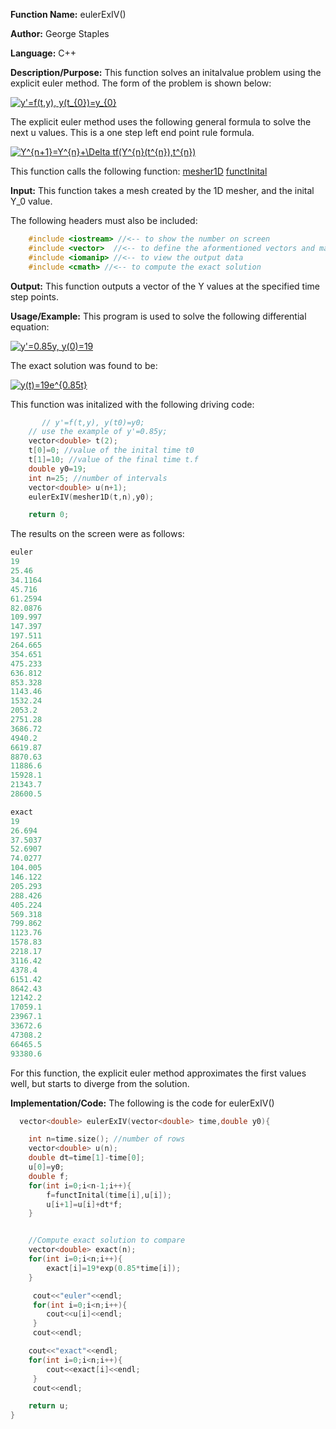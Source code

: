 **Function Name:**          eulerExIV()

**Author:** George Staples

**Language:** C++

**Description/Purpose:** This function solves an initalvalue problem using the explicit euler method. The form of the problem is shown below:

<a href="https://www.codecogs.com/eqnedit.php?latex=y'=f(t,y),&space;y(t_{0})=y_{0}" target="_blank"><img src="https://latex.codecogs.com/gif.latex?y'=f(t,y),&space;y(t_{0})=y_{0}" title="y'=f(t,y), y(t_{0})=y_{0}" /></a>

The explicit euler method uses the following general formula to solve the next u values. This is a one step left end point rule formula.

<a href="https://www.codecogs.com/eqnedit.php?latex=Y^{n&plus;1}=Y^{n}&plus;\Delta&space;tf(Y^{n}(t^{n}),t^{n})" target="_blank"><img src="https://latex.codecogs.com/gif.latex?Y^{n&plus;1}=Y^{n}&plus;\Delta&space;tf(Y^{n}(t^{n}),t^{n})" title="Y^{n+1}=Y^{n}+\Delta tf(Y^{n}(t^{n}),t^{n})" /></a>

This function calls the following function:
[mesher1D](https://georgest347.github.io/MATH-5620/softwareManual/HW4/mesher1D)
[functInital](https://georgest347.github.io/MATH-5620/softwareManual/HW2/functInital)

**Input:** This function takes a mesh created by the 1D mesher, and the inital Y_0 value.
  
The following headers must also be included:
  ```c++
      #include <iostream> //<-- to show the number on screen
      #include <vector>  //<-- to define the aformentioned vectors and matricies
      #include <iomanip> //<-- to view the output data
      #include <cmath> //<-- to compute the exact solution
  ```

**Output:** This function outputs a vector of the Y values at the specified time step points.
	
**Usage/Example:**
This program is used to solve the following differential equation:

<a href="https://www.codecogs.com/eqnedit.php?latex=y'=0.85y,&space;y(0)=19" target="_blank"><img src="https://latex.codecogs.com/gif.latex?y'=0.85y,&space;y(0)=19" title="y'=0.85y, y(0)=19" /></a>

The exact solution was found to be:

<a href="https://www.codecogs.com/eqnedit.php?latex=y(t)=19e^{0.85t}" target="_blank"><img src="https://latex.codecogs.com/gif.latex?y(t)=19e^{0.85t}" title="y(t)=19e^{0.85t}" /></a>

This function was initalized with the following driving code:
```c++
       // y'=f(t,y), y(t0)=y0;
    // use the example of y'=0.85y;
    vector<double> t(2);
    t[0]=0; //value of the inital time t0
    t[1]=10; //value of the final time t.f
    double y0=19;
    int n=25; //number of intervals
    vector<double> u(n+1);
    eulerExIV(mesher1D(t,n),y0);

    return 0;
```

The results on the screen were as follows:

```c++
euler
19
25.46
34.1164
45.716
61.2594
82.0876
109.997
147.397
197.511
264.665
354.651
475.233
636.812
853.328
1143.46
1532.24
2053.2
2751.28
3686.72
4940.2
6619.87
8870.63
11886.6
15928.1
21343.7
28600.5

exact
19
26.694
37.5037
52.6907
74.0277
104.005
146.122
205.293
288.426
405.224
569.318
799.862
1123.76
1578.83
2218.17
3116.42
4378.4
6151.42
8642.43
12142.2
17059.1
23967.1
33672.6
47308.2
66465.5
93380.6
```
For this function, the explicit euler method approximates the first values well, but starts to diverge from the solution.


**Implementation/Code:** The following is the code for eulerExIV()
```c++
  vector<double> eulerExIV(vector<double> time,double y0){

    int n=time.size(); //number of rows
    vector<double> u(n);
    double dt=time[1]-time[0];
    u[0]=y0;
    double f;
    for(int i=0;i<n-1;i++){
        f=functInital(time[i],u[i]);
        u[i+1]=u[i]+dt*f;
    }


    //Compute exact solution to compare
    vector<double> exact(n);
    for(int i=0;i<n;i++){
        exact[i]=19*exp(0.85*time[i]);
    }

     cout<<"euler"<<endl;
     for(int i=0;i<n;i++){
        cout<<u[i]<<endl;
     }
     cout<<endl;

    cout<<"exact"<<endl;
    for(int i=0;i<n;i++){
        cout<<exact[i]<<endl;
     }
     cout<<endl;

    return u;
}
```
